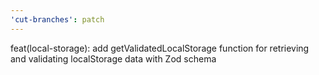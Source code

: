 ```yaml
---
'cut-branches': patch
---
```


feat(local-storage): add getValidatedLocalStorage function for retrieving and validating localStorage data with Zod schema
